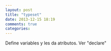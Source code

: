 ```yaml
---
layout: post
title: "typeset"
date: 2013-12-15 18:19
comments: true
categories: 
---
```

Define variables y les da atributos. Ver "declare"

